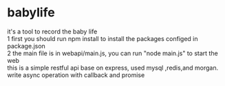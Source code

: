 # babylife
it's a tool to record the baby life</br>
1 first you should run npm install to install the packages configed in package.json</br>
2 the main file is in webapi/main.js, you can run "node  main.js" to start the web</br>
this is a simple restful api base on express,
used mysql ,redis,and morgan. write async operation with callback and promise
